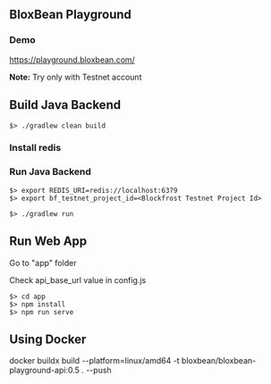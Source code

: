 ## BloxBean Playground

### Demo

https://playground.bloxbean.com/

**Note:** Try only with Testnet account

## Build Java Backend

```
$> ./gradlew clean build
```

### Install redis

### Run Java Backend

```
$> export REDIS_URI=redis://localhost:6379
$> export bf_testnet_project_id=<Blockfrost Testnet Project Id>

$> ./gradlew run
```

## Run Web App

Go to "app" folder

Check api_base_url value in config.js

```
$> cd app
$> npm install
$> npm run serve
```

## Using Docker

docker buildx build --platform=linux/amd64 -t bloxbean/bloxbean-playground-api:0.5 . --push


